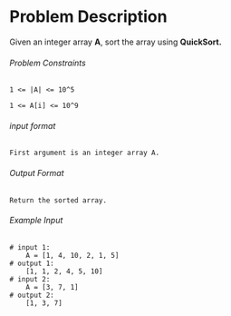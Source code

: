 # Problem Description

Given an integer array **A**, sort the array using **QuickSort.**

###### Problem Constraints

```
1 <= |A| <= 10^5

1 <= A[i] <= 10^9
```

###### input format

``` 
First argument is an integer array A.
```

###### Output Format

```
Return the sorted array.
```

###### Example Input

```
# input 1: 
    A = [1, 4, 10, 2, 1, 5]
# output 1: 
    [1, 1, 2, 4, 5, 10]
# input 2: 
    A = [3, 7, 1]
# output 2: 
    [1, 3, 7]
```
